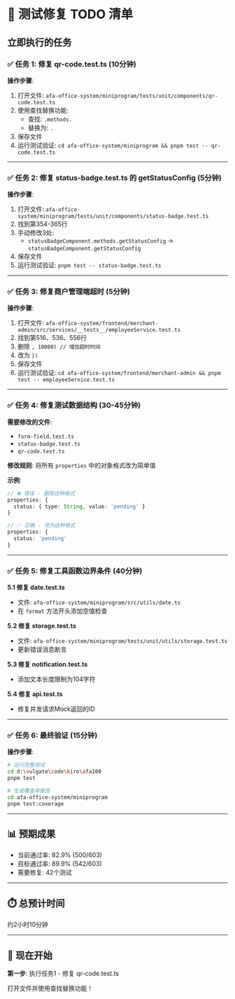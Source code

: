 # 🎯 测试修复 TODO 清单

## 立即执行的任务

### ✅ 任务 1: 修复 qr-code.test.ts (10分钟)

**操作步骤**:
1. 打开文件: `afa-office-system/miniprogram/tests/unit/components/qr-code.test.ts`
2. 使用查找替换功能:
   - 查找: `.methods.`
   - 替换为: `.`
3. 保存文件
4. 运行测试验证: `cd afa-office-system/miniprogram && pnpm test -- qr-code.test.ts`

---

### ✅ 任务 2: 修复 status-badge.test.ts 的 getStatusConfig (5分钟)

**操作步骤**:
1. 打开文件: `afa-office-system/miniprogram/tests/unit/components/status-badge.test.ts`
2. 找到第354-365行
3. 手动修改3处:
   - `statusBadgeComponent.methods.getStatusConfig` → `statusBadgeComponent.getStatusConfig`
4. 保存文件
5. 运行测试验证: `pnpm test -- status-badge.test.ts`

---

### ✅ 任务 3: 修复商户管理端超时 (5分钟)

**操作步骤**:
1. 打开文件: `afa-office-system/frontend/merchant-admin/src/services/__tests__/employeeService.test.ts`
2. 找到第516、536、556行
3. 删除 `, 10000) // 增加超时时间`
4. 改为 `})`
5. 保存文件
6. 运行测试验证: `cd afa-office-system/frontend/merchant-admin && pnpm test -- employeeService.test.ts`

---

### ✅ 任务 4: 修复测试数据结构 (30-45分钟)

**需要修改的文件**:
- `form-field.test.ts`
- `status-badge.test.ts`  
- `qr-code.test.ts`

**修改规则**:
将所有 `properties` 中的对象格式改为简单值

**示例**:
```typescript
// ❌ 错误 - 删除这种格式
properties: {
  status: { type: String, value: 'pending' }
}

// ✅ 正确 - 改为这种格式
properties: {
  status: 'pending'
}
```

---

### ✅ 任务 5: 修复工具函数边界条件 (40分钟)

**5.1 修复 date.test.ts**
- 文件: `afa-office-system/miniprogram/src/utils/date.ts`
- 在 `format` 方法开头添加空值检查

**5.2 修复 storage.test.ts**
- 文件: `afa-office-system/miniprogram/tests/unit/utils/storage.test.ts`
- 更新错误消息断言

**5.3 修复 notification.test.ts**
- 添加文本长度限制为104字符

**5.4 修复 api.test.ts**
- 修复并发请求Mock返回的ID

---

### ✅ 任务 6: 最终验证 (15分钟)

**操作步骤**:
```bash
# 运行完整测试
cd d:\vulgate\code\kiro\afa100
pnpm test

# 生成覆盖率报告
cd afa-office-system/miniprogram
pnpm test:coverage
```

---

## 📊 预期成果

- 当前通过率: 82.9% (500/603)
- 目标通过率: 89.9% (542/603)
- 需要修复: 42个测试

---

## ⏱️ 总预计时间

约2小时10分钟

---

## 🚀 现在开始

**第一步**: 执行任务1 - 修复 qr-code.test.ts

打开文件并使用查找替换功能！
